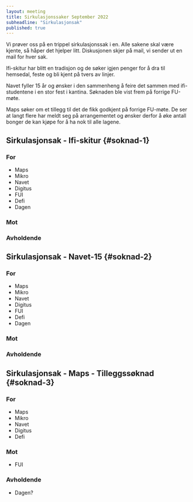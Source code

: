 ```yaml
---
layout: meeting
title: Sirkulasjonssaker September 2022
subheadline: "Sirkulasjonsak"
published: true
---
```


Vi prøver oss på en trippel sirkulasjonssak i en. Alle sakene skal være kjente, så håper det hjelper litt. Diskusjonen skjer på mail, vi sender ut en mail for hver sak.

Ifi-skitur har blitt en tradisjon og de søker igjen penger for å dra til hemsedal, feste og bli kjent på tvers av linjer.

Navet fyller 15 år og ønsker i den sammenheng å feire det sammen med ifi-studentene i en stor fest i kantina. Søknaden ble vist frem på forrige FU-møte.

Maps søker om et tillegg til det de fikk godkjent på forrige FU-møte. De ser at langt flere har meldt seg på arrangementet og ønsker derfor å øke antall bonger de kan kjøpe for å ha nok til alle lagene.

## Sirkulasjonsak - Ifi-skitur {#soknad-1}

### For

- Maps
- Mikro
- Navet
- Digitus
- FUI
- Defi
- Dagen

### Mot

### Avholdende

## Sirkulasjonsak - Navet-15 {#soknad-2}

### For

- Maps
- Mikro
- Navet
- Digitus
- FUI
- Defi
- Dagen

### Mot

### Avholdende

## Sirkulasjonsak - Maps - Tilleggssøknad {#soknad-3}

### For

- Maps
- Mikro
- Navet
- Digitus
- Defi

### Mot

- FUI

### Avholdende

- Dagen?
